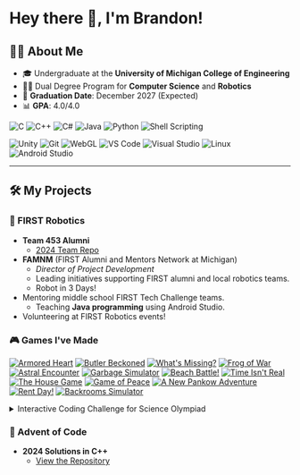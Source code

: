 # Hey there 👋, I'm Brandon!

## 👨‍🎓 About Me
- 🎓 Undergraduate at the **University of Michigan College of Engineering**  
- 🧑‍💻 Dual Degree Program for **Computer Science** and **Robotics**  
- 📅 **Graduation Date**: December 2027 (Expected)  
- 📊 **GPA**: 4.0/4.0  

![C](https://img.shields.io/badge/-C-blue?logo=c&logoColor=white) 
![C++](https://img.shields.io/badge/-C++-blue?logo=cplusplus&logoColor=white) 
![C#](https://img.shields.io/badge/-C%23-purple?logo=csharp&logoColor=white) 
![Java](https://img.shields.io/badge/-Java-red?logo=java&logoColor=white) 
![Python](https://img.shields.io/badge/-Python-yellow?logo=python&logoColor=white) 
![Shell Scripting](https://img.shields.io/badge/-Shell_Scripting-black?logo=gnu-bash&logoColor=white)

![Unity](https://img.shields.io/badge/-Unity-black?logo=unity&logoColor=white) 
![Git](https://img.shields.io/badge/-Git-orange?logo=git&logoColor=white) 
![WebGL](https://img.shields.io/badge/-WebGL-lightgrey?logo=webgl&logoColor=white) 
![VS Code](https://img.shields.io/badge/-VS%20Code-blue?logo=visualstudiocode&logoColor=white) 
![Visual Studio](https://img.shields.io/badge/-Visual%20Studio-purple?logo=visualstudio&logoColor=white) 
![Linux](https://img.shields.io/badge/-Linux-yellow?logo=linux&logoColor=white) 
![Android Studio](https://img.shields.io/badge/-Android%20Studio-green?logo=androidstudio&logoColor=white)

---

## 🛠️ My Projects

### 🤖 FIRST Robotics
- **Team 453 Alumni**
  - [2024 Team Repo](https://github.com/team453/2024Bot)
- **FAMNM** (FIRST Alumni and Mentors Network at Michigan)  
  - *Director of Project Development*  
  - Leading initiatives supporting FIRST alumni and local robotics teams.
  - Robot in 3 Days!
- Mentoring middle school FIRST Tech Challenge teams.  
  - Teaching **Java programming** using Android Studio.  
- Volunteering at FIRST Robotics events!  

### 🎮 Games I've Made

[![Armored Heart](https://img.shields.io/badge/Armored%20Heart-Itch.io-red)](https://brandonmcdonald.itch.io/armored-heart)
[![Butler Beckoned](https://img.shields.io/badge/Butler%20Beckoned-LudumDare55-blue)](https://ldjam.com/events/ludum-dare/55/butler-beckoned)
[![What's Missing?](https://img.shields.io/badge/What's%20Missing%3F-Itch.io-green)](https://brandonmcdonald.itch.io/whats-missing)
[![Frog of War](https://img.shields.io/badge/Frog%20of%20War-Itch.io-yellow)](https://brandonmcdonald.itch.io/frog-of-war)
[![Astral Encounter](https://img.shields.io/badge/Astral%20Encounter-Itch.io-purple)](https://brandonmcdonald.itch.io/astral-encounter)
[![Garbage Simulator](https://img.shields.io/badge/Garbage%20Simulator-LudumDare54-orange)](https://ldjam.com/events/ludum-dare/54/garbage-simulator)
[![Beach Battle!](https://img.shields.io/badge/Beach%20Battle!-Itch.io-cyan)](https://brandonmcdonald.itch.io/beach-battle)
[![Time Isn't Real](https://img.shields.io/badge/Time%20Isn't%20Real-LudumDare51-pink)](https://ldjam.com/events/ludum-dare/51/time-isnt-real)
[![The House Game](https://img.shields.io/badge/The%20House%20Game-Itch.io-lightgrey)](https://brandonmcdonald.itch.io/house-game)
[![Game of Peace](https://img.shields.io/badge/Game%20of%20Peace-Itch.io-brightgreen)](https://brandonmcdonald.itch.io/game-of-peace)
[![A New Pankow Adventure](https://img.shields.io/badge/A%20New%20Pankow%20Adventure-Itch.io-blueviolet)](https://brandonmcdonald.itch.io/a-new-pankow-adventure)
[![Rent Day!](https://img.shields.io/badge/Rent%20Day!-Itch.io-gold)](https://brandonmcdonald.itch.io/rent-day)
[![Backrooms Simulator](https://img.shields.io/badge/Backrooms%20Simulator-Itch.io-darkblue)](https://brandonmcdonald.itch.io/backrooms-simulator)

<details>
<summary>Interactive Coding Challenge for Science Olympiad</summary>

- **Platform**: Hosted online using Unity and WebGL  
- **Description**: Features over 20 Python-based coding challenges designed for elementary students to test and teach basic programming skills.  
- **Achievements**: Played over 300 times and continues to be used in educational events.  
- **Note**: This game is private to prevent sharing solutions, as it is still actively used in competitions.  
</details>

### 🎄 Advent of Code
- **2024 Solutions in C++**  
  - [View the Repository](https://github.com/brandmcd/advent-of-code-2024)   
